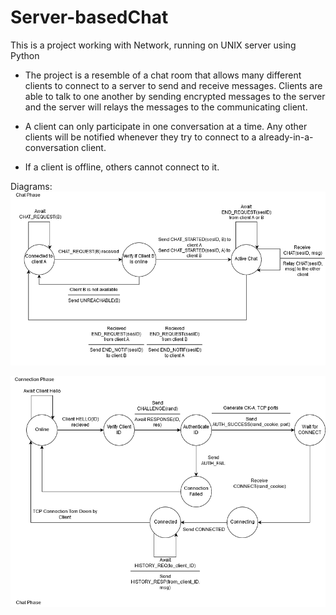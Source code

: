 # Server-basedChat
This is a project working with Network, running on UNIX server using Python
- The project is a resemble of a chat room that allows many different clients to connect to a server to send and receive messages. Clients are able to talk to one another by sending encrypted messages to the server and the server will relays the messages to the communicating client. 

- A client can only participate in one conversation at a time. Any other clients will be notified whenever they try to connect to a already-in-a-conversation client.

- If a client is offline, others cannot connect to it.

Diagrams:
![Chat phase](https://github.com/ReynaDuong/Server-basedChat/blob/master/doc/img/chatPhase.png)

![Connection phase](https://github.com/ReynaDuong/Server-basedChat/blob/master/doc/img/connectionPhase.png)
